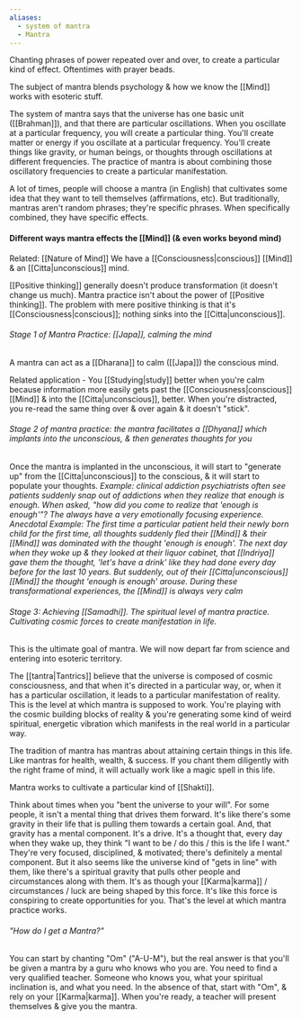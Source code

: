 ```yaml
---
aliases:
  - system of mantra
  - Mantra
---
```

Chanting phrases of power repeated over and over, to create a particular kind of effect. Oftentimes with prayer beads.

The subject of mantra blends psychology & how we know the [[Mind]] works with esoteric stuff.

The system of mantra says that the universe has one basic unit ([[Brahman]]), and that there are particular oscillations. When you oscillate at a particular frequency, you will create a particular thing.
You'll create matter or energy if you oscillate at a particular frequency.
You'll create things like gravity, or human beings, or thoughts through oscillations at different frequencies. The practice of mantra is about combining those oscillatory frequencies to create a particular manifestation.

A lot of times, people will choose a mantra (in English) that cultivates some idea that they want to tell themselves (affirmations, etc). But traditionally, mantras aren't random phrases; they're specific phrases. When specifically combined, they have specific effects.

#### Different ways mantra effects the [[Mind]] (& even works beyond mind)
Related: [[Nature of Mind]]
We have a [[Consciousness|conscious]] [[Mind]] & an [[Citta|unconscious]] mind.

[[Positive thinking]] generally doesn't produce transformation (it doesn't change us much).
Mantra practice isn't about the power of [[Positive thinking]].
The problem with mere positive thinking is that it's [[Consciousness|conscious]]; nothing sinks into the [[Citta|unconscious]].

###### Stage 1 of Mantra Practice: [[Japa]], calming the mind
A mantra can act as a [[Dharana]] to calm ([[Japa]]) the conscious mind.

Related application - You [[Studying|study]] better when you're calm because information more easily gets past the [[Consciousness|conscious]] [[Mind]] & into the [[Citta|unconscious]], better.
	When you're distracted, you re-read the same thing over & over again & it doesn't "stick".

###### Stage 2 of mantra practice: the mantra facilitates a [[Dhyana]] which implants into the unconscious, & then generates thoughts for you
Once the mantra is implanted in the unconscious, it will start to "generate up" from the [[Citta|unconscious]] to the conscious, & it will start to populate your thoughts.
	*Example: clinical addiction psychiatrists often see patients suddenly snap out of addictions when they realize that enough is enough. When asked, "how did you come to realize that 'enough is enough'"? The always have a very emotionally focusing experience.
		Anecdotal Example: The first time a particular patient held their newly born child for the first time, all thoughts suddenly fled their [[Mind]] & their [[Mind]] was dominated with the thought 'enough is enough'. The next day when they woke up & they looked at their liquor cabinet, that [[Indriya]] gave them the thought, 'let's have a drink' like they had done every day before for the last 10 years. But suddenly, out of their [[Citta|unconscious]] [[Mind]] the thought 'enough is enough' arouse.*
	*During these transformational experiences, the [[Mind]] is always very calm*

###### Stage 3: Achieving [[Samadhi]]. The spiritual level of mantra practice. Cultivating cosmic forces to create manifestation in life.
This is the ultimate goal of mantra. We will now depart far from science and entering into esoteric territory.

The [[tantra|Tantrics]] believe that the universe is composed of cosmic consciousness, and that when it's directed in a particular way, or, when it has a particular oscillation, it leads to a particular manifestation of reality. This is the level at which mantra is supposed to work. You're playing with the cosmic building blocks of reality & you're generating some kind of weird spiritual, energetic vibration which manifests in the real world in a particular way.

The tradition of mantra has mantras about attaining certain things in this life. Like mantras for health, wealth, & success. If you chant them diligently with the right frame of mind, it will actually work like a magic spell in this life.

Mantra works to cultivate a particular kind of [[Shakti]].

Think about times when you "bent the universe to your will". For some people, it isn't a mental thing that drives them forward. It's like there's some gravity in their life that is pulling them towards a certain goal. And, that gravity has a mental component. It's a drive. It's a thought that, every day when they wake up, they think "I want to be / do this / this is the life I want." They're very focused, disciplined, & motivated; there's definitely a mental component. But it also seems like the universe kind of "gets in line" with them, like there's a spiritual gravity that pulls other people and circumstances along with them. It's as though your [[Karma|karma]] / circumstances / luck are being shaped by this force. It's like this force is conspiring to create opportunities for you. That's the level at which mantra practice works.

###### "How do I get a Mantra?"
You can start by chanting "Om" ("A-U-M"), but the real answer is that you'll be given a mantra by a guru who knows who you are. You need to find a very qualified teacher. Someone who knows you, what your spiritual inclination is, and what you need.
In the absence of that, start with "Om", & rely on your [[Karma|karma]]. When you're ready, a teacher will present themselves & give you the mantra.